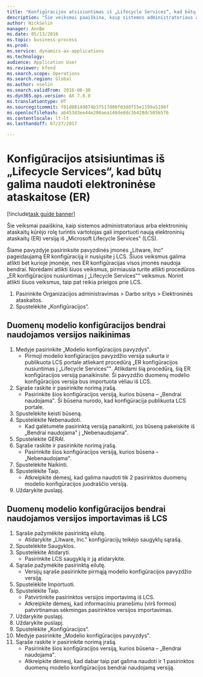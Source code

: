 ```yaml
--- 
title: "Konfigūracijos atsisiuntimas iš „Lifecycle Services“, kad būtų galima naudoti elektroninėse ataskaitose (ER)"
description: "Šie veiksmai paaiškina, kaip sistemos administratoriaus arba elektroninių ataskaitų kūrėjo rolę turintis vartotojas gali importuoti naują elektroninių ataskaitų (ER) versiją iš „Microsoft Lifecycle Services‟ (LCS)."
author: NickSelin
manager: AnnBe
ms.date: 05/13/2016
ms.topic: business-process
ms.prod: 
ms.service: dynamics-ax-applications
ms.technology: 
audience: Application User
ms.reviewer: kfend
ms.search.scope: Operations
ms.search.region: Global
ms.author: nselin
ms.search.validFrom: 2016-06-30
ms.dyn365.ops.version: AX 7.0.0
ms.translationtype: HT
ms.sourcegitcommit: f01d88149074b37517d00f03d8f55e1199a5198f
ms.openlocfilehash: ab453d3ee44e206aea148de8dc3b428dc5056576
ms.contentlocale: lt-lt
ms.lasthandoff: 07/27/2017

---
```

# <a name="import-a-configuration-from-lifecycle-services-for-electronic-reporting-er"></a>Konfigūracijos atsisiuntimas iš „Lifecycle Services“, kad būtų galima naudoti elektroninėse ataskaitose (ER)

[!include[task guide banner](../../includes/task-guide-banner.md)]

Šie veiksmai paaiškina, kaip sistemos administratoriaus arba elektroninių ataskaitų kūrėjo rolę turintis vartotojas gali importuoti naują elektroninių ataskaitų (ER) versiją iš „Microsoft Lifecycle Services‟ (LCS).

Šiame pavyzdyje pasirinksite pavyzdinės įmonės „Litware, Inc“ pageidaujamą ER konfigūraciją ir nusiųsite į LCS. Šiuos veiksmus galima atlikti bet kurioje įmonėje, nes ER konfigūracijas visos įmonės naudoja bendrai. Norėdami atlikti šiuos veiksmus, pirmiausia turite atlikti procedūros „ER konfigūracijos nusiuntimas į „Lifecycle Services‟“ veiksmus. Norint atlikti šiuos veiksmus, taip pat reikia prieigos prie LCS.

1. Pasirinkite Organizacijos administravimas > Darbo sritys > Elektroninės ataskaitos.
2. Spustelėkite „Konfigūracijos“.

## <a name="delete-a-shared-version-of-data-model-configuration"></a>Duomenų modelio konfigūracijos bendrai naudojamos versijos naikinimas
1. Medyje pasirinkite „Modelio konfigūracijos pavyzdys‟.
    * Pirmoji modelio konfigūracijos pavyzdžio versija sukurta ir publikuota LCS portale atliekant procedūrą „ER konfigūracijos nusiuntimas į „Lifecycle Services‟‟. Atlikdami šią procedūrą, šią ER konfigūracijos versiją panaikinsite. Ši pavyzdžio duomenų modelio konfigūracijos versija bus importuota vėliau iš LCS.  
2. Sąraše raskite ir pasirinkite norimą įrašą.
    * Pasirinkite šios konfigūracijos versiją, kurios būsena – „Bendrai naudojama‟. Ši būsena nurodo, kad konfigūracija publikuota LCS portale.  
3. Spustelėkite keisti būseną.
4. Spustelėkite Nebenaudoti.
    * Kad galėtumėte pasirinktą versiją panaikinti, jos būseną pakeiskite iš „Bendrai naudojama" į „Nebenaudojama‟.  
5. Spustelėkite GERAI.
6. Sąraše raskite ir pasirinkite norimą įrašą.
    * Pasirinkite šios konfigūracijos versiją, kurios būsena – „Nebenaudojama‟.  
7. Spustelėkite Naikinti.
8. Spustelėkite Taip.
    * Atkreipkite dėmesį, kad galima naudoti tik 2 pasirinktos duomenų modelio konfigūracijos juodraščio versiją.  
9. Uždarykite puslapį.

## <a name="import-a-shared-version-of-data-model-configuration-from-lcs"></a>Duomenų modelio konfigūracijos bendrai naudojamos versijos importavimas iš LCS
1. Sąraše pažymėkite pasirinktą eilutę.
    * Atidarykite „Litware, Inc.‟ konfigūracijų teikėjo saugyklų sąrašą.  
2. Spustelėkite Saugyklos.
3. Spustelėkite Atidaryti.
    * Pasirinkite LCS saugyklą ir ją atidarykite.  
4. Sąraše pažymėkite pasirinktą eilutę.
    * Versijų sąraše pasirinkite pirmąją modelio konfigūracijos pavyzdžio versiją.  
5. Spustelėkite Importuoti.
6. Spustelėkite Taip.
    * Patvirtinkite pasirinktos versijos importavimą iš LCS.  
    * Atkreipkite dėmesį, kad informaciniu pranešimu (virš formos) patvirtinamas sėkmingas pasirinktos versijos importavimas.  
7. Uždarykite puslapį.
8. Uždarykite puslapį.
9. Spustelėkite „Konfigūracijos“.
10. Medyje pasirinkite „Modelio konfigūracijos pavyzdys‟.
11. Sąraše raskite ir pasirinkite norimą įrašą.
    * Pasirinkite šios konfigūracijos versiją, kurios būsena – „Bendrai naudojama‟.  
    * Atkreipkite dėmesį, kad dabar taip pat galima naudoti ir 1 pasirinktos duomenų modelio konfigūracijos bendrai naudojamą versiją.  


